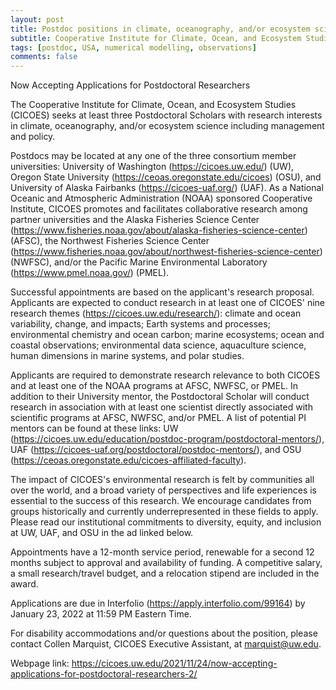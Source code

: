 ```yaml
---
layout: post
title: Postdoc positions in climate, oceanography, and/or ecosystem science (USA)
subtitle: Cooperative Institute for Climate, Ocean, and Ecosystem Studies (CICOES)
tags: [postdoc, USA, numerical modelling, observations]
comments: false
---
```

Now Accepting Applications for Postdoctoral Researchers

The Cooperative Institute for Climate, Ocean, and Ecosystem Studies (CICOES) seeks at least three Postdoctoral Scholars with research interests in climate, oceanography, and/or ecosystem science including management and policy.

Postdocs may be located at any one of the three consortium member universities: University of Washington (https://cicoes.uw.edu/) (UW), Oregon State University (https://ceoas.oregonstate.edu/cicoes) (OSU), and University of Alaska Fairbanks (https://cicoes-uaf.org/) (UAF). As a National Oceanic and Atmospheric Administration (NOAA) sponsored Cooperative Institute, CICOES promotes and facilitates collaborative research among partner universities and the Alaska Fisheries Science Center (https://www.fisheries.noaa.gov/about/alaska-fisheries-science-center) (AFSC), the Northwest Fisheries Science Center (https://www.fisheries.noaa.gov/about/northwest-fisheries-science-center) (NWFSC), and/or the Pacific Marine Environmental Laboratory (https://www.pmel.noaa.gov/) (PMEL).

Successful appointments are based on the applicant's research proposal. Applicants are expected to conduct research in at least one of CICOES' nine research themes (https://cicoes.uw.edu/research/): climate and ocean variability, change, and impacts; Earth systems and processes; environmental chemistry and ocean carbon; marine ecosystems; ocean and coastal observations; environmental data science, aquaculture science, human dimensions in marine systems, and polar studies.

Applicants are required to demonstrate research relevance to both CICOES and at least one of the NOAA programs at AFSC, NWFSC, or PMEL. In addition to their University mentor, the Postdoctoral Scholar will conduct research in association with at least one scientist directly associated with scientific programs at AFSC, NWFSC, and/or PMEL. A list of potential PI mentors can be found at these links: UW (https://cicoes.uw.edu/education/postdoc-program/postdoctoral-mentors/), UAF (https://cicoes-uaf.org/postdoctoral/postdoc-mentors/), and OSU (https://ceoas.oregonstate.edu/cicoes-affiliated-faculty).

The impact of CICOES's environmental research is felt by communities all over the world, and a broad variety of perspectives and life experiences is essential to the success of this research. We encourage candidates from groups historically and currently underrepresented in these fields to apply. Please read our institutional commitments to diversity, equity, and inclusion at UW, UAF, and OSU in the ad linked below.

Appointments have a 12-month service period, renewable for a second 12 months subject to approval and availability of funding. A competitive salary, a small research/travel budget, and a relocation stipend are included in the award.

Applications are due in Interfolio (https://apply.interfolio.com/99164) by January 23, 2022 at 11:59 PM Eastern Time.

For disability accommodations and/or questions about the position, please contact Collen Marquist, CICOES Executive Assistant, at marquist@uw.edu.

Webpage link:
https://cicoes.uw.edu/2021/11/24/now-accepting-applications-for-postdoctoral-researchers-2/
